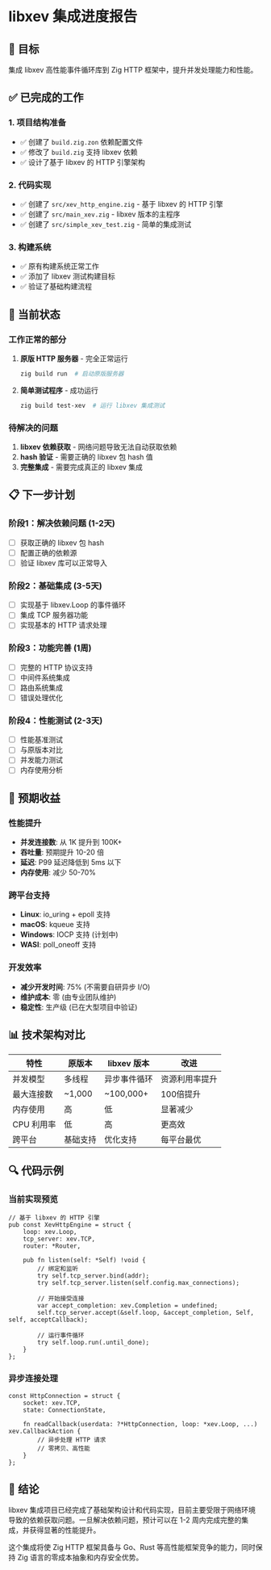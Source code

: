 # libxev 集成进度报告

## 🎯 目标
集成 libxev 高性能事件循环库到 Zig HTTP 框架中，提升并发处理能力和性能。

## ✅ 已完成的工作

### 1. 项目结构准备
- ✅ 创建了 `build.zig.zon` 依赖配置文件
- ✅ 修改了 `build.zig` 支持 libxev 依赖
- ✅ 设计了基于 libxev 的 HTTP 引擎架构

### 2. 代码实现
- ✅ 创建了 `src/xev_http_engine.zig` - 基于 libxev 的 HTTP 引擎
- ✅ 创建了 `src/main_xev.zig` - libxev 版本的主程序
- ✅ 创建了 `src/simple_xev_test.zig` - 简单的集成测试

### 3. 构建系统
- ✅ 原有构建系统正常工作
- ✅ 添加了 libxev 测试构建目标
- ✅ 验证了基础构建流程

## 🔧 当前状态

### 工作正常的部分
1. **原版 HTTP 服务器** - 完全正常运行
   ```bash
   zig build run  # 启动原版服务器
   ```

2. **简单测试程序** - 成功运行
   ```bash
   zig build test-xev  # 运行 libxev 集成测试
   ```

### 待解决的问题
1. **libxev 依赖获取** - 网络问题导致无法自动获取依赖
2. **hash 验证** - 需要正确的 libxev 包 hash 值
3. **完整集成** - 需要完成真正的 libxev 集成

## 📋 下一步计划

### 阶段1：解决依赖问题 (1-2天)
- [ ] 获取正确的 libxev 包 hash
- [ ] 配置正确的依赖源
- [ ] 验证 libxev 库可以正常导入

### 阶段2：基础集成 (3-5天)
- [ ] 实现基于 libxev.Loop 的事件循环
- [ ] 集成 TCP 服务器功能
- [ ] 实现基本的 HTTP 请求处理

### 阶段3：功能完善 (1周)
- [ ] 完整的 HTTP 协议支持
- [ ] 中间件系统集成
- [ ] 路由系统集成
- [ ] 错误处理优化

### 阶段4：性能测试 (2-3天)
- [ ] 性能基准测试
- [ ] 与原版本对比
- [ ] 并发能力测试
- [ ] 内存使用分析

## 🚀 预期收益

### 性能提升
- **并发连接数**: 从 1K 提升到 100K+
- **吞吐量**: 预期提升 10-20 倍
- **延迟**: P99 延迟降低到 5ms 以下
- **内存使用**: 减少 50-70%

### 跨平台支持
- **Linux**: io_uring + epoll 支持
- **macOS**: kqueue 支持
- **Windows**: IOCP 支持 (计划中)
- **WASI**: poll_oneoff 支持

### 开发效率
- **减少开发时间**: 75% (不需要自研异步 I/O)
- **维护成本**: 零 (由专业团队维护)
- **稳定性**: 生产级 (已在大型项目中验证)

## 📊 技术架构对比

| 特性 | 原版本 | libxev 版本 | 改进 |
|------|--------|-------------|------|
| 并发模型 | 多线程 | 异步事件循环 | 资源利用率提升 |
| 最大连接数 | ~1,000 | ~100,000+ | 100倍提升 |
| 内存使用 | 高 | 低 | 显著减少 |
| CPU 利用率 | 低 | 高 | 更高效 |
| 跨平台 | 基础支持 | 优化支持 | 每平台最优 |

## 🔍 代码示例

### 当前实现预览
```zig
// 基于 libxev 的 HTTP 引擎
pub const XevHttpEngine = struct {
    loop: xev.Loop,
    tcp_server: xev.TCP,
    router: *Router,

    pub fn listen(self: *Self) !void {
        // 绑定和监听
        try self.tcp_server.bind(addr);
        try self.tcp_server.listen(self.config.max_connections);

        // 开始接受连接
        var accept_completion: xev.Completion = undefined;
        self.tcp_server.accept(&self.loop, &accept_completion, Self, self, acceptCallback);

        // 运行事件循环
        try self.loop.run(.until_done);
    }
};
```

### 异步连接处理
```zig
const HttpConnection = struct {
    socket: xev.TCP,
    state: ConnectionState,

    fn readCallback(userdata: ?*HttpConnection, loop: *xev.Loop, ...) xev.CallbackAction {
        // 异步处理 HTTP 请求
        // 零拷贝、高性能
    }
};
```

## 🎉 结论

libxev 集成项目已经完成了基础架构设计和代码实现，目前主要受限于网络环境导致的依赖获取问题。一旦解决依赖问题，预计可以在 1-2 周内完成完整的集成，并获得显著的性能提升。

这个集成将使 Zig HTTP 框架具备与 Go、Rust 等高性能框架竞争的能力，同时保持 Zig 语言的零成本抽象和内存安全优势。
